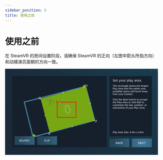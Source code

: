 ```yaml
---
sidebar_position: 5
title: 使用之前
---
```


# 使用之前

在 SteamVR 的房间设置阶段，请确保 SteamVR 的正向（左图中箭头所指方向）和动捕演员面朝的方向一致。

![](../img/FnQ0l5F5DiMNNihvuOlQB_-wM7We.png#center)

